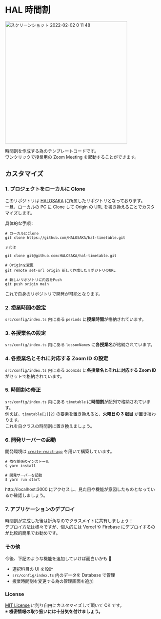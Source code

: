 # HAL 時間割

<img width="400" alt="スクリーンショット 2022-02-02 0 11 48" src="https://user-images.githubusercontent.com/50824354/151994993-25de7785-9037-454d-b93a-353c06560fdd.png">

時間割を作成する為のテンプレートコードです。<br>
ワンクリックで授業用の Zoom Meeting を起動することができます。

## カスタマイズ

### 1. プロジェクトをローカルに Clone

このリポジトリは [HALOSAKA](https://github.com/HALOSAKA) に所属したリポジトリとなっております。<br>
一旦、ローカルの PC に Clone して Origin の URL を書き換えることでカスタマイズします。

具体的な手順：

```
# ローカルにClone
git clone https://github.com/HALOSAKA/hal-timetable.git

または

git clone git@github.com:HALOSAKA/hal-timetable.git

# Originを変更
git remote set-url origin 新しく作成したリポジトリのURL

# 新しいリポジトリに内容をPush
git push origin main
```

これで自身のリポジトリで開発が可能となります。

### 2. 授業時間の設定

`src/config/index.ts` 内にある `periods` に**授業時間**が格納されています。

### 3. 各授業名の設定

`src/config/index.ts` 内にある `lessonNames` に**各授業名**が格納されています。

### 4. 各授業名とそれに対応する Zoom ID の設定

`src/config/index.ts` 内にある `zoomIds` に**各授業名とそれに対応する Zoom ID** がセットで格納されています。

### 5. 時間割の修正

`src/config/index.ts` 内にある `timetable` に**時間割**が配列で格納されています。<br>
例えば、`timetable[1][2]` の要素を置き換えると、**火曜日の 3 限目** が置き換わります。<br>
これを自クラスの時間割に置き換えましょう。

### 6. 開発サーバーの起動

開発環境は [`create-react-app`](https://github.com/facebook/create-react-app) を用いて構築しています。<br>

```
# 依存関係のインストール
$ yarn install

# 開発サーバーを起動
$ yarn run start
```

http://localhost:3000 にアクセスし、見た目や機能が意図したものとなっているか確認しましょう。

### 7. アプリケーションのデプロイ

時間割が完成した後は折角なのでクラスメイトに共有しましょう！<br>
デプロイ方法は様々ですが、個人的には Vercel や Firebase にデプロイするのが比較的簡単でお勧めです。

### その他

今後、下記のような機能を追加していけば面白いかも 👀

- 選択科目の UI を設計
- `src/config/index.ts` 内のデータを Database で管理
- 授業時間割を変更する為の管理画面を追加

### License

[MIT License](https://licenses.opensource.jp/MIT/MIT.html) に則り自由にカスタマイズして頂いて OK です。<br>
※ **機密情報の取り扱いには十分気を付けましょう。**
